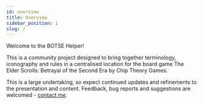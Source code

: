 ```yaml
---
id: overview
title: Overview
sidebar_position: 1
slug: /
---
```


Welcome to the BOTSE Helper!

This is a community project designed to bring together terminology, iconography and rules in a centralised location for the board game The Elder Scrolls: Betrayal of the Second Era by Chip Theory Games.

This is a large undertaking, so expect continued updates and refinements to the presentation and content. Feedback, bug reports and suggestions are welcomed - <a href="mailto:dmairs@proton.me">contact me</a>.
